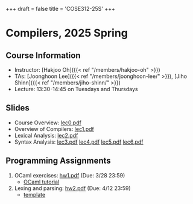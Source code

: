 +++
draft = false
title = 'COSE312-25S'
+++

# Compilers, 2025 Spring

## Course Information

- Instructor: [Hakjoo Oh]({{< ref "/members/hakjoo-oh" >}})
- TAs: [Joonghoon Lee]({{< ref "/members/joonghoon-lee/" >}}), [Jiho Shinn]({{< ref "/members/jiho-shinn/" >}})
- Lecture: 13:30-14:45 on Tuesdays and Thursdays 


## Slides

- Course Overview: [lec0.pdf](./slides/lec0.pdf)
- Overview of Compilers: [lec1.pdf](./slides/lec1.pdf)
- Lexical Analysis: [lec2.pdf](./slides/lec2.pdf)
- Syntax Analysis: [lec3.pdf](./slides/lec3.pdf) [lec4.pdf](./slides/lec4.pdf) [lec5.pdf](./slides/lec5.pdf) [lec6.pdf](./slides/lec6.pdf)

## Programming Assignments
1. OCaml exercises: [hw1.pdf](./hw/hw1.pdf) (Due: 3/28 23:59)
    - [OCaml tutorial](./ocaml-tutorial.pdf)
2. Lexing and parsing: [hw2.pdf](./hw/hw2.pdf) (Due: 4/12 23:59)
    - [template](https://github.com/kupl-courses/COSE312-2025spring/tree/main/hw2)


